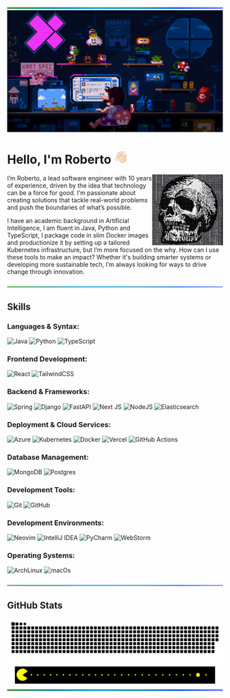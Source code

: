 <picture>
    <source srcset="images/line.png" type="image/png">
    <img src="images/line.png" alt="gradient-line" width="1080" height="4">
</picture>

<div align="center">
    <picture>
        <source srcset="images/mario.gif" type="image/gif">
        <img src="images/mario.gif" alt="animated-mario-banner" width="1080">
    </picture>
</div> 

<h1>
   Hello, I'm Roberto
    <picture>
        <source srcset="images/wave.webp" type="image/webp">
        <img src="images/wave.webp" alt="waving-hand-emoji" width="32" height="32">
    </picture>
</h1>

<img align="right" src="images/dedsec.gif" alt="dedsec" width="165" height="165">

I’m Roberto, a lead software engineer with 10 years of experience, driven by the
idea that technology can be a force for good. I’m passionate about creating
solutions that tackle real-world problems and push the boundaries of what’s
possible.

I have an academic background in Artificial Intelligence, I am fluent in Java,
Python and TypeScript, I package code in slim Docker images and productionize it
by setting up a tailored Kubernetes infrastructure, but I’m more focused on the
why. How can I use these tools to make an impact? Whether it's building smarter
systems or developing more sustainable tech, I’m always looking for ways to
drive change through innovation.

<picture>
    <source srcset="images/line.png" type="image/png">
    <img src="images/line.png" alt="gradient-line" width="1080" height="2">
</picture>

## Skills

### Languages & Syntax:

![Java](https://img.shields.io/badge/java-%23ED8B00.svg?style=for-the-badge&logo=openjdk&logoColor=white)
![Python](https://img.shields.io/badge/python-3670A0?style=for-the-badge&logo=python&logoColor=ffdd54)
![TypeScript](https://img.shields.io/badge/typescript-%23007ACC.svg?style=for-the-badge&logo=typescript&logoColor=white)

### Frontend Development:

![React](https://img.shields.io/badge/react-%2320232a.svg?style=for-the-badge&logo=react&logoColor=%2361DAFB)
![TailwindCSS](https://img.shields.io/badge/tailwindcss-%2338B2AC.svg?style=for-the-badge&logo=tailwind-css&logoColor=white)

### Backend & Frameworks:

![Spring](https://img.shields.io/badge/spring-%236DB33F.svg?style=for-the-badge&logo=spring&logoColor=white)
![Django](https://img.shields.io/badge/django-%23092E20.svg?style=for-the-badge&logo=django&logoColor=white)
![FastAPI](https://img.shields.io/badge/FastAPI-005571?style=for-the-badge&logo=fastapi)
![Next JS](https://img.shields.io/badge/Next-black?style=for-the-badge&logo=next.js&logoColor=white)
![NodeJS](https://img.shields.io/badge/node.js-6DA55F?style=for-the-badge&logo=node.js&logoColor=white)
![Elasticsearch](https://img.shields.io/badge/elasticsearch-%230377CC.svg?style=for-the-badge&logo=elasticsearch&logoColor=white)

### Deployment & Cloud Services:

![Azure](https://img.shields.io/badge/azure-%230072C6.svg?style=for-the-badge&logo=microsoftazure&logoColor=white)
![Kubernetes](https://img.shields.io/badge/kubernetes-%23326ce5.svg?style=for-the-badge&logo=kubernetes&logoColor=white)
![Docker](https://img.shields.io/badge/docker-%230db7ed.svg?style=for-the-badge&logo=docker&logoColor=white)
![Vercel](https://img.shields.io/badge/vercel-%23000000.svg?style=for-the-badge&logo=vercel&logoColor=white)
![GitHub Actions](https://img.shields.io/badge/github%20actions-%232671E5.svg?style=for-the-badge&logo=githubactions&logoColor=white)

### Database Management:

![MongoDB](https://img.shields.io/badge/MongoDB-%234ea94b.svg?style=for-the-badge&logo=mongodb&logoColor=white)
![Postgres](https://img.shields.io/badge/postgres-%23316192.svg?style=for-the-badge&logo=postgresql&logoColor=white)

### Development Tools:

![Git](https://img.shields.io/badge/git-%23F05033.svg?style=for-the-badge&logo=git&logoColor=white)
![GitHub](https://img.shields.io/badge/GitHub-100000?style=for-the-badge&logo=github&logoColor=white)

### Development Environments:

![Neovim](https://img.shields.io/badge/NeoVim-%2357A143.svg?&style=for-the-badge&logo=neovim&logoColor=white)
![IntelliJ IDEA](https://img.shields.io/badge/IntelliJIDEA-000000.svg?style=for-the-badge&logo=intellij-idea&logoColor=black&color=%23FF318C)
![PyCharm](https://img.shields.io/badge/pycharm-143?style=for-the-badge&logo=pycharm&logoColor=black&color=%2321D789)
![WebStorm](https://img.shields.io/badge/webstorm-143?style=for-the-badge&logo=webstorm&logoColor=black&color=%2307C3F2)

### Operating Systems:

![ArchLinux](https://img.shields.io/badge/Arch_Linux-1793D1?style=for-the-badge&logo=arch-linux&logoColor=white)
![macOs](https://img.shields.io/badge/mac%20os-000000?style=for-the-badge&logo=apple&logoColor=white)

<picture>
    <source srcset="images/line.png" type="image/png">
    <img src="images/line.png" alt="gradient-line" width="1080" height="2">
</picture>

## GitHub Stats

<picture>
  <source media="(prefers-color-scheme: light)" srcset="images/snake.svg" />
  <source media="(prefers-color-scheme: dark)" srcset="images/snake-dark.svg" />
  <img alt="snake" src="images/snake.svg" type="image/svg" />
</picture>

<br/>

<div align="center">
    <picture>
        <source srcset="images/pacman.gif" type="image/gif">
        <img src="images/pacman.gif" alt="pacman" width="468">
    </picture>
</div>

<picture>
    <source srcset="images/line.png" type="image/png">
    <img src="images/line.png" alt="gradient-line" width="1080" height="4">
</picture>
